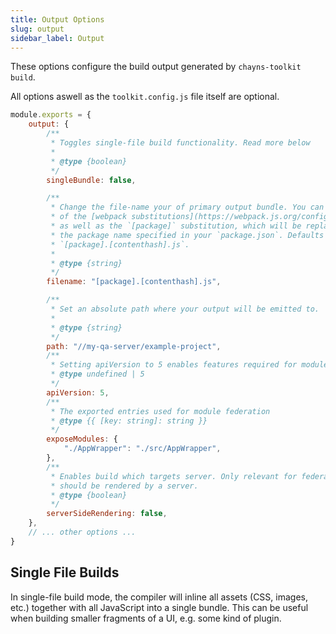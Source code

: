 ```yaml
---
title: Output Options
slug: output
sidebar_label: Output
---
```


These options configure the build output generated by `chayns-toolkit build`.

All options aswell as the `toolkit.config.js` file itself are optional.

```js title="/toolkit.config.js"
module.exports = {
    output: {
        /**
         * Toggles single-file build functionality. Read more below
         *
         * @type {boolean}
         */
        singleBundle: false,

        /**
         * Change the file-name your of primary output bundle. You can use any
         * of the [webpack substitutions](https://webpack.js.org/configuration/output/#template-strings)
         * as well as the `[package]` substitution, which will be replaced by
         * the package name specified in your `package.json`. Defaults to
         * `[package].[contenthash].js`.
         *
         * @type {string}
         */
        filename: "[package].[contenthash].js",

        /**
         * Set an absolute path where your output will be emitted to.
         *
         * @type {string}
         */
        path: "//my-qa-server/example-project",
        /**
         * Setting apiVersion to 5 enables features required for module federation
         * @type undefined | 5
         */
        apiVersion: 5,
        /**
         * The exported entries used for module federation
         * @type {{ [key: string]: string }}
         */
        exposeModules: {
            "./AppWrapper": "./src/AppWrapper",
        },
        /**
         * Enables build which targets server. Only relevant for federated modules which
         * should be rendered by a server.
         * @type {boolean}
         */
        serverSideRendering: false,
    },
    // ... other options ...
}
```

## Single File Builds

In single-file build mode, the compiler will inline all assets (CSS, images, etc.) together with all
JavaScript into a single bundle. This can be useful when building smaller fragments of a UI, e.g.
some kind of plugin.
